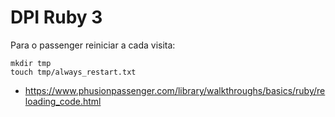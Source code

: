# DPI Ruby 3



Para o passenger reiniciar a cada visita:

```
mkdir tmp
touch tmp/always_restart.txt
```


- https://www.phusionpassenger.com/library/walkthroughs/basics/ruby/reloading_code.html